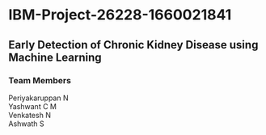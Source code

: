 # IBM-Project-26228-1660021841
## Early Detection of Chronic Kidney Disease using Machine Learning
### Team Members
Periyakaruppan N\
Yashwant C M\
Venkatesh N\
Ashwath S
